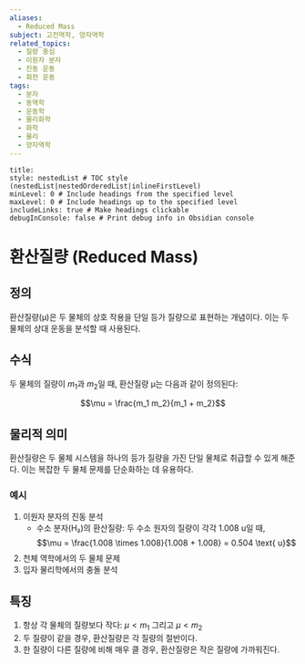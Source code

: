```yaml
---
aliases:
  - Reduced Mass
subject: 고전역학, 양자역학
related_topics:
  - 질량 중심
  - 이원자 분자
  - 진동 운동
  - 회전 운동
tags:
  - 분자
  - 동역학
  - 운동학
  - 물리화학
  - 화학
  - 물리
  - 양자역학
---
```


```table-of-contents
title: 
style: nestedList # TOC style (nestedList|nestedOrderedList|inlineFirstLevel)
minLevel: 0 # Include headings from the specified level
maxLevel: 0 # Include headings up to the specified level
includeLinks: true # Make headings clickable
debugInConsole: false # Print debug info in Obsidian console
```

# 환산질량 (Reduced Mass)

## 정의

환산질량(μ)은 두 물체의 상호 작용을 단일 등가 질량으로 표현하는 개념이다. 이는 두 물체의 상대 운동을 분석할 때 사용된다.

## 수식

두 물체의 질량이 $m_1$과 $m_2$일 때, 환산질량 μ는 다음과 같이 정의된다:

$$\mu = \frac{m_1 m_2}{m_1 + m_2}$$

## 물리적 의미

환산질량은 두 물체 시스템을 하나의 등가 질량을 가진 단일 물체로 취급할 수 있게 해준다. 이는 복잡한 두 물체 문제를 단순화하는 데 유용하다.
### 예시
1. 이원자 분자의 진동 분석
	- 수소 분자(H₂)의 환산질량:
		두 수소 원자의 질량이 각각 1.008 u일 때, $$\mu = \frac{1.008 \times 1.008}{1.008 + 1.008} = 0.504 \text{ u}$$
2. 천체 역학에서의 두 물체 문제
3. 입자 물리학에서의 충돌 분석

## 특징

1. 항상 각 물체의 질량보다 작다: $\mu < m_1$ 그리고 $\mu < m_2$
2. 두 질량이 같을 경우, 환산질량은 각 질량의 절반이다.
3. 한 질량이 다른 질량에 비해 매우 클 경우, 환산질량은 작은 질량에 가까워진다.

